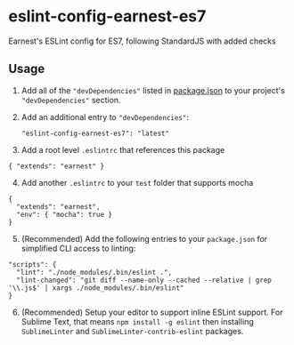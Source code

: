 # eslint-config-earnest-es7
Earnest's ESLint config for ES7, following StandardJS with added checks

## Usage

1. Add all of the `"devDependencies"` listed in [package.json](https://github.com/meetearnest/eslint-config-earnest-es7/blob/master/package.json) to your project's `"devDependencies"` section.

2. Add an additional entry to `"devDependencies"`:

    `"eslint-config-earnest-es7": "latest"`

3. Add a root level `.eslintrc` that references this package

```
{ "extends": "earnest" }
```

4. Add another `.eslintrc` to your `test` folder that supports mocha

```
{
  "extends": "earnest",
  "env": { "mocha": true }
}
```

5. (Recommended) Add the following entries to your `package.json` for simplified CLI access to linting:

```
"scripts": {
  "lint": "./node_modules/.bin/eslint .",
  "lint-changed": "git diff --name-only --cached --relative | grep '\\.js$' | xargs ./node_modules/.bin/eslint"
}
```

6. (Recommended) Setup your editor to support inline ESLint support. For Sublime Text, that means `npm install -g eslint` then installing `SublimeLinter` and `SublimeLinter-contrib-eslint` packages.
